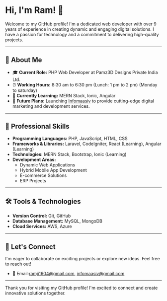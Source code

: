 # Hi, I'm Ram! 👋

Welcome to my GitHub profile! I'm a dedicated web developer with over 9 years of experience in creating dynamic and engaging digital solutions. I have a passion for technology and a commitment to delivering high-quality projects.

---

## 🌟 About Me

- 🎓 **Current Role:** PHP Web Developer at Pamz3D Designs Private India Ltd.
- ⏰ **Working Hours:** 8:30 am to 6:30 pm (Lunch: 1 pm to 2 pm) (Monday to saturday)
- 🌱 **Currently Learning:** MERN Stack, Ionic, Angular
- 🚀 **Future Plans:** Launching [Infomaasiv](http://infomaasiv.com) to provide cutting-edge digital marketing and development services.

---

## 💼 Professional Skills

- **Programming Languages:** PHP, JavaScript, HTML, CSS
- **Frameworks & Libraries:** Laravel, CodeIgniter, React (Learning), Angular (Learning)
- **Technologies:** MERN Stack, Bootstrap, Ionic (Learning)
- **Development Areas:**
  - Dynamic Web Applications
  - Hybrid Mobile App Development
  - E-commerce Solutions
  - ERP Projects

---

## 🛠️ Tools & Technologies

- **Version Control:** Git, GitHub
- **Database Management:** MySQL, MongoDB
- **Cloud Services:** AWS, Azure

---


## 🤝 Let's Connect

I'm eager to collaborate on exciting projects or explore new ideas. Feel free to reach out!

- 📧 Email:ramji1604@gmail.com, infomaasiv@gmail.com

---

Thank you for visiting my GitHub profile! I'm excited to connect and create innovative solutions together.

